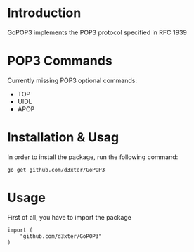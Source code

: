Introduction
============

GoPOP3 implements the POP3 protocol specified in RFC 1939


POP3 Commands
=============

Currently missing POP3 optional commands:

- TOP
- UIDL
- APOP

Installation & Usag
===================


In order to install the package, run the following command:

	go get github.com/d3xter/GoPOP3



Usage
=====

First of all, you have to import the package

	import (
		"github.com/d3xter/GoPOP3"
	)
